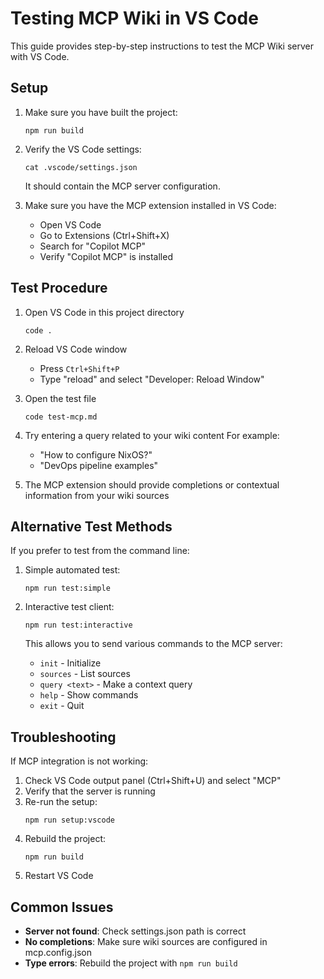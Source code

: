 # Testing MCP Wiki in VS Code

This guide provides step-by-step instructions to test the MCP Wiki server with VS Code.

## Setup

1. Make sure you have built the project:
   ```
   npm run build
   ```

2. Verify the VS Code settings:
   ```
   cat .vscode/settings.json
   ```
   It should contain the MCP server configuration.

3. Make sure you have the MCP extension installed in VS Code:
   - Open VS Code
   - Go to Extensions (Ctrl+Shift+X)
   - Search for "Copilot MCP"
   - Verify "Copilot MCP" is installed

## Test Procedure

1. Open VS Code in this project directory
   ```
   code .
   ```

2. Reload VS Code window
   - Press `Ctrl+Shift+P`
   - Type "reload" and select "Developer: Reload Window"

3. Open the test file
   ```
   code test-mcp.md
   ```

4. Try entering a query related to your wiki content
   For example:
   - "How to configure NixOS?"
   - "DevOps pipeline examples"

5. The MCP extension should provide completions or contextual information from your wiki sources

## Alternative Test Methods

If you prefer to test from the command line:

1. Simple automated test:
   ```
   npm run test:simple
   ```

2. Interactive test client:
   ```
   npm run test:interactive
   ```
   This allows you to send various commands to the MCP server:
   - `init` - Initialize
   - `sources` - List sources
   - `query <text>` - Make a context query
   - `help` - Show commands
   - `exit` - Quit

## Troubleshooting

If MCP integration is not working:

1. Check VS Code output panel (Ctrl+Shift+U) and select "MCP"
2. Verify that the server is running
3. Re-run the setup:
   ```
   npm run setup:vscode
   ```
4. Rebuild the project:
   ```
   npm run build
   ```
5. Restart VS Code

## Common Issues

- **Server not found**: Check settings.json path is correct
- **No completions**: Make sure wiki sources are configured in mcp.config.json
- **Type errors**: Rebuild the project with `npm run build`
